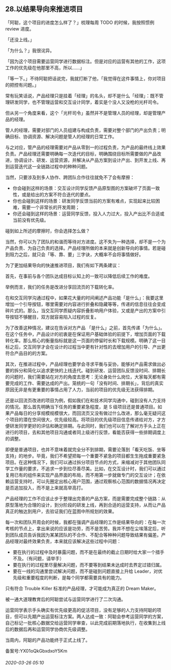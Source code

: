 ## 28.以结果导向来推进项目
「阿聪，这个项目的进度怎么样了？」梳理每周 TODO 的时候，我按照惯例 review 进度。


「还没上线。」


「为什么？」我很诧异。


「因为这个项目需要运营同学进行数据标注。但是对应的运营有其他的工作，这项工作的优先级在他那里不高，所以……」


「等一下。」不待阿聪把话说完，我就打断了他，「我觉得在这件事情上，你对项目的把控有问题。」


常有玩笑话说，产品经理只是挂着「经理」的名头，却不是什么「经理」：既不管理研发同学，也不管理运营和交互设计同学，着实是个没人又没枪的光杆司令。


但从另一个角度来看，这个「光杆司令」虽然并不是管理人员的经理，却是管理产品的经理。


管人的经理，需要对部门的人员组建与构成负责，需要对整个部门的产出负责；明确目标、协调资源、解决问题是管人的经理的日常工作。


与之对应，管产品的经理需要对产品从零到一的过程负责，为产品的最终线上效果负责。产品经理还需要明确每一次迭代的目标，明确围绕目标所需要做的产品改进，协调设计、研发、运营资源，并解决从产品方案到设计产出、到开发上线、再到运营迭代这一全链路过程中的种种问题。


  



当然，只要涉及到多人协作、跨团队合作往往就免不了会有摩擦：


* 你会碰到这样的场景：交互设计同学反馈产品原型图的方案破坏了页面一致性，或是给出的方案不符合迭代的要点。
* 你也会碰到这样的场景：研发同学反馈当前的方案有难点，实现起来比较困难，需要一个非常长的开发周期；
* 你还会碰到这样的场景：运营同学反馈，投入人力过大，投入产出比不合适或当前没有优先级。

碰到如上所述的摩擦时，你会选择怎么做？


当然，你可以为了团队的和谐而等待对方进度。这不失为一种选择，却不是一个为产品负责、为自己负责的选择。产品经理所做的本来就是创新导向的事情。若是碰到阻力之后，就只会「等、靠、要」三字诀，大概率不会将事情做好。


为了更加结果导向的快速推进项目，我们有如下两条建议：


首先，在事前与各个团队达成目标认知上的一致可以降低后续工作的难度。


举例而言，我们的任务是改进分享回流页的下载转化率。


在和交互同学沟通过程中，如果花大量的时间阐述产品功能「是什么」：我要这里增加一个引导按钮，哪里需要对内容进行折叠和隐藏等等，传递的信息往往会变成碎片式的。那么，当交互同学质疑内容折叠影响用户体验，又或是产出的方案中引导按钮不够醒目，双方就容易陷入过程的反复。


为了改善这种情况，建议在告诉对方产品 「是什么」之前，首先传递「为什么」。在这个任务中，产品设计的初衷是在保证用户基础体验的前提下，增加页面的下载转化率。那么核心的衡量指标就是这一页面的停留时长和下载规模。明确了这一目标之后，交互同学才会在设计的过程当中更有针对性的去增加用户的引导、产出更符合产品目的的方案。


其次，在推进过程中，产品经理也要学会寻求平衡与妥协，能够对产品需求做出必要的拆分和简化以追求更快的上线迭代。碰到研发、运营团队反馈没时间、排期长的问题时，我们需要站在对方的角度去思考：无论身处什么岗位，大家每天都有需要完成的工作、需要达成的产出。笼统的一句「没有时间、排期长」，背后的真实原因无非是有更重要的事情占用了人力，当前的项目的优先级无法获得排期。


还是以回流页改进的项目为例，假如我们在和技术同学沟通中，碰到没有人力支持的情况。那么首先明确当下任务的重要紧急程度，是 S 级项目还是普通项目。如果产品每日的分享规模规模很大，而回流页又没有做过什么改进，那么毫无疑问这个项目的潜在空间很大，优先级较高。将项目的优先级项目信息传递给对方，才方便研发同学更好的评估和确定排期。与此同时，我们也可以在了解对方手头上正在进行的项目，去和其他项目沟通或者同上级进行反馈，看能否获得一些排期调度上的调整。


即便是普通项目，也并不意味着就完全分不到排期，需要沦落到「看天吃饭、坐等支持」的地步。毕竟，我们不希望把每一个重要不紧急的项目都生生拖成重要紧急项目。在这种情况下，我们可以通过拆分项目节点的方式，来缩减对于其他团队同学工作量的要求，不追求一步到位尽善尽美。比如，在交互设计时，我们可以通过复用已有的组件来实现产品界面的布局，而不用第一步就做专门的交互设计；在依赖运营支持时，可以先圈定出核心用户范围，通过观察核心范围的数据情况再决定是否追加投入，而不是上来就高举高打。


产品经理的工作不应该止步于整理出完善的产品方案，而是需要完成整个链路：从原型落地为合理的设计，到分阶段的研发上线，再到合适的运营支持，从而让产品真正的触达到用户，去验证我们在蓝图中所规划的效果。


每一次和团队开周会的时候，我都在强调产品经理的工作是结果导向的：在每一次考核的节点上，拿出来说的应该是功劳，而不是苦劳。我并不想在尘埃落定后，听到团队成员告诉我因为某某团队的不合作、不配合等种种问题导致结果有偏差。产品经理对最终效果负责，本来就应该解决这些过程中问题：


* 要在执行的过程中及时暴露问题，而不是在最终的截止日期时给大家一个措手不及。（有问题，请举手）
* 要在执行的过程里尽量解决问题，而不要等到结果未达成时去界定过错归属。
* 要在一线的沟通里尝试解决问题，而不是碰到问题直接上升给 Leader，对优先级和重要程度的判断，是每个同学都需要具有的能力。

  



只有符合 Trouble Killer 标准的产品经理，才可能成为真正的 Dream Maker。


被一通大道理教育后的阿聪尝试与运营同学进行了二次沟通。


运营同学表示手头确实有优先级更高的促活项目，没有足够的人力支持阿聪的项目，但可以先期产出运营标注方案。两人达成一致：阿聪会参考运营同学的方案，自己标记一批核心数据交给运营同学审查，以此完成前期落地执行，在收集到上线后的数据后再和运营同学协商优先级调整。


当周内，阿聪的产品功能终于正式上线了。


备案号:YX01oQkGbxdxoY5Km


###### 2020-03-26 05:10
